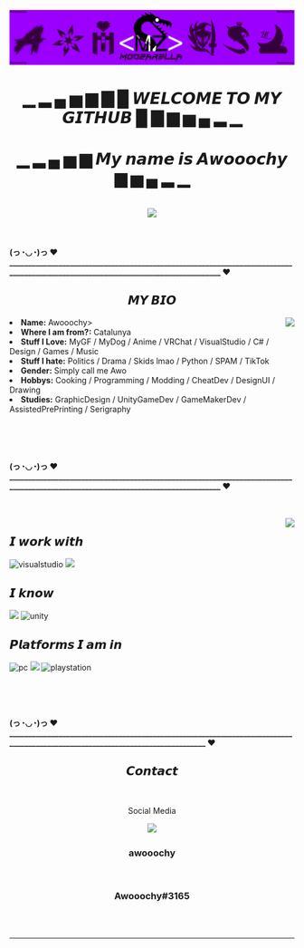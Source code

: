 ![Header](./mzbanner.png)

<body>
<h1 align="center"> ▁ ▂ ▄ ▅ ▆ ▇ █ 𝙒𝙀𝙇𝘾𝙊𝙈𝙀 𝙏𝙊 𝙈𝙔 𝙂𝙄𝙏𝙃𝙐𝘽 █ ▇ ▆ ▅ ▄ ▂ ▁ </h1>
<h1 align="center">      ▁ ▂ ▄ ▅ ▆ 𝙈𝙮 𝙣𝙖𝙢𝙚 𝙞𝙨 𝘼𝙬𝙤𝙤𝙤𝙘𝙝𝙮 ▆ ▅ ▄ ▂ ▁ </h1>
<br>
<div align="center">
<img src="https://i.imgur.com/wF4JBYf.gif">
</div>
<br>
<div>
<br>
<p><b>(っ◔◡◔)っ ♥ ___________________________________________________________________________________________________________________________________ ♥<br></b></p>
<h2 align="center">𝙈𝙔 𝘽𝙄𝙊</h2>
<img src="https://i.imgur.com/PBBPwQy.gif" align="right">
<li>
<b>Name:</b> Awooochy>
<li>
<b>Where I am from?:</b> Catalunya
</li>
<li>
<b>Stuff I Love:</b> MyGF / MyDog / Anime / VRChat / VisualStudio / C# / Design / Games / Music
</li>
<li>
<b>Stuff I hate:</b> Politics / Drama / Skids lmao / Python / SPAM / TikTok 
</li>
<li>
<b>Gender:</b> Simply call me Awo
</li>
<li>
<b>Hobbys:</b> Cooking / Programming / Modding / CheatDev / DesignUI / Drawing
</li>
<li>
<b>Studies:</b> GraphicDesign / UnityGameDev / GameMakerDev / AssistedPrePrinting / Serigraphy
</li>
<br>
<br>
<br>
<br>
<p><b>(っ◔◡◔)っ ♥ ___________________________________________________________________________________________________________________________________ ♥<br></b></p>
</div>
<div>
<br>
<br>
<img src="https://i.imgur.com/sFqr3tV.gif" align="right">
<h2 align="left">𝙄 𝙬𝙤𝙧𝙠 𝙬𝙞𝙩𝙝</h2>
<p>
</div>
<div>
<img src="https://github.com/SonGorLick/ColoredBadges/blob/master/png/dev/tools/visualstudio%403x.png" alt="visualstudio" width="160" hight="50">
<img src="https://raw.githubusercontent.com/alexnaiman/alexnaiman/master/resources/dev/unity.svg" height="35px" style="vertical-align:top margin:6px 4px"/>
</p>
<div>
<h2 align="left">𝙄 𝙠𝙣𝙤𝙬</h2>
<p>
</div>
<div>
<img src="https://raw.githubusercontent.com/alexnaiman/alexnaiman/master/resources/dev/csharp.svg" height="35px" style="vertical-align:top margin:6px 4px" />
<img src="https://github.com/SonGorLick/ColoredBadges/blob/master/png/dev/languages/csharp_dotnet.png" alt="unity" width="130" hight="50">
</p>
<div>
<h2 align="left">𝙋𝙡𝙖𝙩𝙛𝙤𝙧𝙢𝙨 𝙄 𝙖𝙢 𝙞𝙣</h2>
<p>
</div>
<div>
<img src="https://github.com/Xx-Ashutosh-xX/Xx-Ashutosh-xX/blob/master/assets/icons/pc.png" alt="pc" width="100" hight="50">
<img src="https://raw.githubusercontent.com/alexnaiman/alexnaiman/master/resources/dev/mobile.svg" height="35px" style="vertical-align:top margin:6px 4px" />
<img src="https://github.com/Xx-Ashutosh-xX/Xx-Ashutosh-xX/blob/master/assets/icons/playstation@3x.png" alt="playstation" width="150" hight="50">
</p>
<br>
<br>
<br>
<p><b>(っ◔◡◔)っ ♥ _______________________________________________________________________________________________________________________________ ♥<br></b></p>
<h2 align="center">𝘾𝙤𝙣𝙩𝙖𝙘𝙩</h2>
<br>
<p align="center">Social Media<br>
</p>
<p align="center"><a href="" target="_blank"><img src="https://img.shields.io/badge/%20-%237289DA.svg?&style=for-the-badge&logo=discord&logoColor=white"/></a></p>
<h3 align="center">awooochy </h3>
<br>
<h3 align="center">Awooochy#3165 </h3>
</div>
<br>
<div>
<br>
<div align="center"><p>


</div>
<hr>
</div>
</div>
</body>
